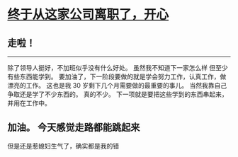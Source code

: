 # [终于从这家公司离职了，开心](https://github.com/yihong0618/gitblog/issues/42)

## 走啦！
---
除了领导人挺好，不加班似乎没有什么好处。
虽然我不知道下一家怎么样
但至少有些东西能学到。
要加油了，下一阶段要做的就是学会努力工作，认真工作，做漂亮的工作。
这也是我 30 岁剩下几个月需要做的最重要的事儿。
当然我靠自己争取还是学了不少东西的。
真的不少。
下一项就是要把这些学到的东西串起来，并用在工作中。

加油。
今天感觉走路都能跳起来
---
但是还是惹媳妇生气了，确实都是我的错

